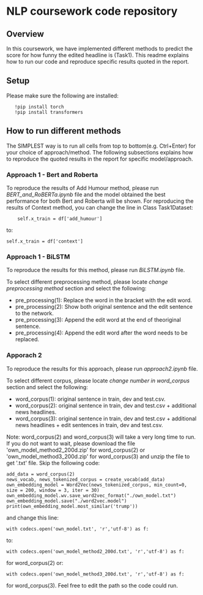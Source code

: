# NLP coursework code repository

## Overview
In this coursework, we have implemented different methods to predict the score for how funny the edited headline is (Task1). This readme explains how to run our code and reproduce specific results quoted in the report.

## Setup

Please make sure the following are installed:

	   !pip install torch
	   !pip install transformers
	        
## How to run different methods
The SIMPLEST way is to run all cells from top to bottom(e.g. Ctrl+Enter) for your choice of approach/method. The following subsections explains how to reproduce the quoted results in the report for specific model/approach.

### Approach 1 - Bert and Roberta
To reproduce the results of Add Humour method, please run *BERT_and_RoBERTa.ipynb* file and the model obtained the best performance for both Bert and Roberta will be shown.
For reproducing the results of Context method, you can change the line in Class Task1Dataset:

        self.x_train = df['add_humour']
to:

	self.x_train = df['context']

### Approach 1 - BiLSTM
To reproduce the results for this method, please run *BiLSTM.ipynb* file. 

To select different preprocessing method, please locate *change preprocessing method* section and select the following:

- pre_processing(1):  Replace the word in the bracket with the edit word.  
- pre_processing(2):  Show both original sentence and the edit sentence to the network.  
- pre_processing(3):  Append the edit word at the end of theoriginal sentence.  
- pre_processing(4):  Append the edit word after the word needs to be replaced.


### Apporach 2

To reproduce the results for this approach, please run *approach2.ipynb* file. 

To select different corpus, please locate *change number in word_corpus* section and select the following:

- word_corpus(1): original  sentence  in train, dev and test.csv.
- word_corpus(2): original  sentence  in train, dev and test.csv + additional  news  headlines.
- word_corpus(3): original  sentence  in train, dev and test.csv + additional  news  headlines + edit sentences in train, dev and test.csv.

Note: word_corpus(2) and word_corpus(3) will take a very long time to run. If you do not want to wait, please download the file 'own_model_method2_200d.zip' for word_corpus(2) or 'own_model_method3_200d.zip' for word_corpus(3) and unzip the file to get '.txt' file. Skip the following code:
	
	add_data = word_corpus(2)
	news_vocab, news_tokenized_corpus = create_vocab(add_data)
	own_embedding_model = Word2Vec(news_tokenized_corpus, min_count=0, size = 200, window = 3, iter = 30)
	own_embedding_model.wv.save_word2vec_format("./own_model.txt")
	own_embedding_model.save("./word2vec.model")
	print(own_embedding_model.most_similar('trump'))
	
and change this line:
	
	with codecs.open('own_model.txt', 'r','utf-8') as f:
to: 

	with codecs.open('own_model_method2_200d.txt', 'r','utf-8') as f:
for word_corpus(2) or:

	with codecs.open('own_model_method3_200d.txt', 'r','utf-8') as f:
for word_corpus(3). Feel free to edit the path so the code could run. 
